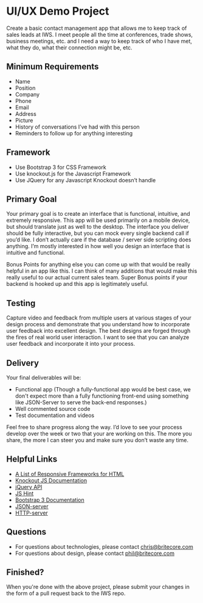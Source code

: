UI/UX Demo Project
================================

Create a basic contact management app that allows me to keep track of sales leads at IWS. I meet people all the time at conferences, trade shows, business meetings, etc. and I need a way to keep track of who I have met, what they do, what their connection might be, etc.

Minimum Requirements
--------------------

 - Name
 - Position
 - Company
 - Phone
 - Email
 - Address
 - Picture
 - History of conversations I’ve had with this person
 - Reminders to follow up for anything interesting

Framework
---------

 - Use Bootstrap 3 for CSS Framework
 - Use knockout.js for the Javascript Framework
 - Use JQuery for any Javascript Knockout doesn’t handle

Primary Goal
------------

Your primary goal is to create an interface that is functional, intuitive, and extremely responsive. This app will be used primarily on a mobile device, but should translate just as well to the desktop. The interface you deliver should be fully interactive, but you can mock every single backend call if you’d like. I don’t actually care if the database / server side scripting does anything. I’m mostly interested in how well you design an interface that is intuitive and functional.

Bonus Points for anything else you can come up with that would be really helpful in an app like this. I can think of many additions that would make this really useful to our actual current sales team. Super Bonus points if your backend is hooked up and this app is legitimately useful.

Testing
-------

Capture video and feedback from multiple users at various stages of your design process and demonstrate that you understand how to incorporate user feedback into excellent design. The best designs are forged through the fires of real world user interaction. I want to see that you can analyze user feedback and incorporate it into your process.

Delivery
--------

Your final deliverables will be:
 - Functional app (Though a fully-functional app would be best case, we don't expect more than a fully functioning front-end using something like JSON-Server to serve the back-end responses.)
 - Well commented source code
 - Test documentation and videos

Feel free to share progress along the way. I’d love to see your process develop over the week or two that your are working on this. The more you share, the more I can steer you and make sure you don’t waste any time.

Helpful Links
--------------
 - [A List of Responsive Frameworks for HTML](http://komelin.com/en/5tips/5-most-popular-html5-responsive-frameworks)
 - [Knockout JS Documentation](http://knockoutjs.com/documentation/introduction.html)
 - [jQuery API](http://api.jquery.com/)
 - [JS Hint](http://www.jshint.com/)
 - [Bootstrap 3 Documentation](http://getbootstrap.com/getting-started/)
 - [JSON-server](https://github.com/typicode/json-server)
 - [HTTP-server](https://github.com/indexzero/http-server)


Questions
---------

 - For questions about technologies, please contact chris@britecore.com
 - For questions about design, please contact phil@britecore.com

Finished?
---------

When you're done with the above project, please submit your changes in the form of a pull request back to the IWS repo.
